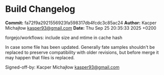 # Build Changelog

**Commit:** fa72f9a2921556923fa598317db4fcdc3c85ac24
**Author:** Kacper Michajłow <kasper93@gmail.com>
**Date:** Thu Sep 25 20:35:33 2025 +0200

forgejo/workflows: include size and mtime in cache hash

In case some file has been updated. Generally fate samples shouldn't be
replaced to preserve compatibility with older revisions, but before
merge it may happen that files is replaced.

Signed-off-by: Kacper Michajłow <kasper93@gmail.com>
